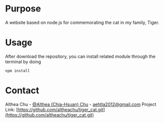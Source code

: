 # Purpose
A website based on node.js for commemorating the cat in my family, Tiger.

# Usage

After download the repository, you can install related module through the terminal by doing
  
	npm install

# Contact

Althea Chu - [@Althea (Chia-Hsuan) Chu](https://www.linkedin.com/in/althea-chu-24966291/) - aehtla2012@gmail.com
Project Link: [https://github.com/altheachu/tiger_cat.git](https://github.com/altheachu/tiger_cat.git)